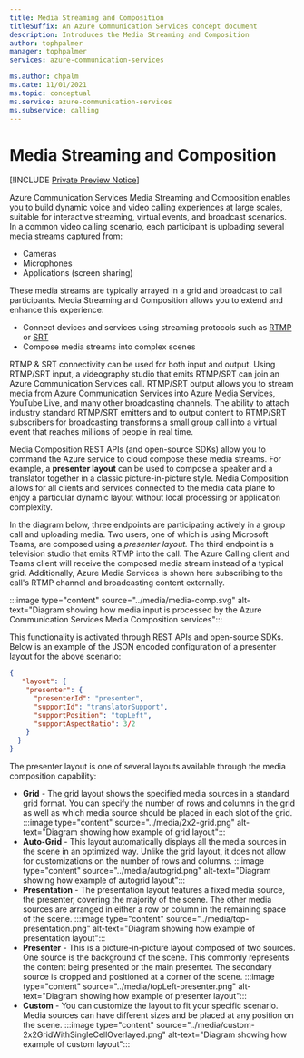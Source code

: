 ```yaml
---
title: Media Streaming and Composition
titleSuffix: An Azure Communication Services concept document
description: Introduces the Media Streaming and Composition
author: tophpalmer
manager: tophpalmer
services: azure-communication-services

ms.author: chpalm
ms.date: 11/01/2021
ms.topic: conceptual
ms.service: azure-communication-services
ms.subservice: calling
---
```

# Media Streaming and Composition
[!INCLUDE [Private Preview Notice](../../includes/private-preview-include.md)]

Azure Communication Services Media Streaming and Composition enables you to build dynamic voice and video calling experiences at large scales, suitable for interactive streaming, virtual events, and broadcast scenarios. In a common video calling scenario, each participant is uploading several media streams captured from:

- Cameras
- Microphones
- Applications (screen sharing)

These media streams are typically arrayed in a grid and broadcast to call participants. Media Streaming and Composition allows you to extend and enhance this experience:

- Connect devices and services using streaming protocols such as [RTMP](https://datatracker.ietf.org/doc/html/rfc7016) or [SRT](https://datatracker.ietf.org/doc/html/draft-sharabayko-srt)
- Compose media streams into complex scenes

RTMP & SRT connectivity can be used for both input and output. Using RTMP/SRT input, a videography studio that emits RTMP/SRT can join an Azure Communication Services call. RTMP/SRT output allows you to stream media from Azure Communication Services into [Azure Media Services](/azure/media-services/latest/concepts-overview), YouTube Live, and many other broadcasting channels. The ability to attach industry standard RTMP/SRT emitters and to output content to RTMP/SRT subscribers for broadcasting transforms a small group call into a virtual event that reaches millions of people in real time.

Media Composition REST APIs (and open-source SDKs) allow you to command the Azure service to cloud compose these media streams. For example, a **presenter layout** can be used to compose a speaker and a translator together in a classic picture-in-picture style. Media Composition allows for all clients and services connected to the media data plane to enjoy a particular dynamic layout without local processing or application complexity.

 In the diagram below, three endpoints are participating actively in a group call and uploading media. Two users, one of which is using Microsoft Teams, are composed using a *presenter layout.*  The third endpoint is a television studio that emits RTMP into the call. The Azure Calling client and Teams client will receive the composed media stream instead of a typical grid. Additionally, Azure Media Services is shown here subscribing to the call's RTMP channel and broadcasting content externally.

:::image type="content" source="../media/media-comp.svg" alt-text="Diagram showing how media input is processed by the Azure Communication Services Media Composition services":::

This functionality is activated through REST APIs and open-source SDKs. Below is an example of the JSON encoded configuration of a presenter layout for the above scenario:

```json
{
   "layout": {
    "presenter": {
      "presenterId": "presenter",
      "supportId": "translatorSupport",
      "supportPosition": "topLeft",
      "supportAspectRatio": 3/2
    }
  }
}
```

The presenter layout is one of several layouts available through the media composition capability:

- **Grid** - The grid layout shows the specified media sources in a standard grid format. You can specify the number of rows and columns in the grid as well as which media source should be placed in each slot of the grid.
:::image type="content" source="../media/2x2-grid.png" alt-text="Diagram showing how example of grid layout":::
- **Auto-Grid** - This layout automatically displays all the media sources in the scene in an optimized way. Unlike the grid layout, it does not allow for customizations on the number of rows and columns.
:::image type="content" source="../media/autogrid.png" alt-text="Diagram showing how example of autogrid layout":::
- **Presentation** - The presentation layout features a fixed media source, the presenter, covering the majority of the scene. The other media sources are arranged in either a row or column in the remaining space of the scene.
:::image type="content" source="../media/top-presentation.png" alt-text="Diagram showing how example of presentation layout":::
- **Presenter** - This is a picture-in-picture layout composed of two sources. One source is the background of the scene. This commonly represents the content being presented or the main presenter. The secondary source is cropped and positioned at a corner of the scene.
:::image type="content" source="../media/topLeft-presenter.png" alt-text="Diagram showing how example of presenter layout":::
- **Custom** - You can customize the layout to fit your specific scenario. Media sources can have different sizes and be placed at any position on the scene.
:::image type="content" source="../media/custom-2x2GridWithSingleCellOverlayed.png" alt-text="Diagram showing how example of custom layout":::
<!----To try out media composition, check out following content:----->

<!---- [Quick Start - Applying Media Composition to a video call](../../quickstarts/media-composition/get-started-media-composition.md) ----->
<!---- [Tutorial - Media Composition Layouts](../../quickstarts/media-composition/media-composition-layouts.md) ----->
